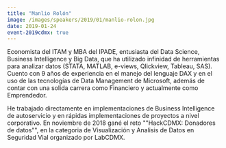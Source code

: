 ```yaml
---
title: "Manlio Rolón"
image: /images/speakers/2019/01/manlio-rolon.jpg
date: 2019-01-24
event-2019cdmx: true
---
```


Economista del ITAM y MBA del IPADE, entusiasta del Data Science, Business Intelligence y Big Data, que ha utilizado infinidad de herramientas para analizar datos (STATA, MATLAB, e-views, Qlickview, Tableau, SAS). Cuento con 9 años de experiencia en el manejo del lenguaje DAX y en el uso de las tecnologías de Data Management de Microsoft, además de contar con una solida carrera como Financiero y actualmente como Emprendedor.

He trabajado directamente en implementaciones de Business Intelligence de autoservicio y en rápidas implementaciones de proyectos a nivel corporativo. En noviembre de 2018 gané el reto ""HackCDMX: Donadores de datos"", en la categoria de Visualización y Analisis de Datos en Seguridad Vial organizado por LabCDMX.